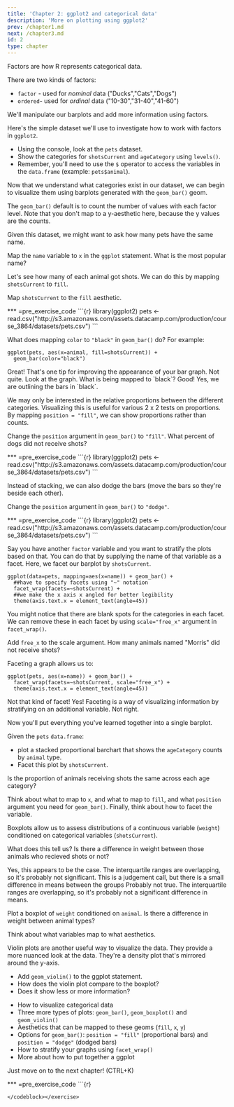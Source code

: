 ```yaml
---
title: 'Chapter 2: ggplot2 and categorical data' 
description: 'More on plotting using ggplot2'
prev: /chapter1.md
next: /chapter3.md
id: 2
type: chapter
---
```

<exercise id="1" title="Review of factors">

Factors are how R represents categorical data.

There are two kinds of factors: 

+ `factor` - used for *nominal* data ("Ducks","Cats","Dogs")
+ `ordered`- used for *ordinal* data ("10-30","31-40","41-60")

We'll manipulate our barplots and add more information using factors.

Here's the simple dataset we'll use to investigate how to work with factors in `ggplot2`.

+ Using the console, look at the `pets` dataset. 
+ Show the categories for `shotsCurrent` and `ageCategory` using `levels()`. 
+ Remember, you'll need to use the `$` operator to access the variables in the `data.frame` (example: `pets$animal`).



<codeblock id="02_01">
</codeblock></exercise>

<exercise id="2" title="A Basic Barplot using `geom_bar()`">

Now that we understand what categories exist in our dataset, we can begin to visualize them using barplots generated with the `geom_bar()` geom.

The `geom_bar()` default is to count the number of values with each factor level. Note that you don't map to a y-aesthetic here, because the y values are the counts.

Given this dataset, we might want to ask how many pets have the same name.

Map the `name` variable to `x` in the `ggplot` statement. What is the most popular name?



<codeblock id="02_02">
</codeblock></exercise>

<exercise id="3" title=" Stacked Bars">

Let's see how many of each animal got shots. We can do this by mapping `shotsCurrent` to `fill`.

Map `shotsCurrent` to the `fill` aesthetic.



<codeblock id="02_03">
*** =pre_exercise_code
```{r}
library(ggplot2)
pets <- read.csv("http://s3.amazonaws.com/assets.datacamp.com/production/course_3864/datasets/pets.csv")
```
</codeblock></exercise>

<exercise id="4" title="Quick Quiz">

What does mapping `color` to `"black"` in `geom_bar()` do? For example:

```{r}
ggplot(pets, aes(x=animal, fill=shotsCurrent)) + 
  geom_bar(color="black")
```

<choice>
<opt text="Makes the default bar fill color black">
Great! That's one tip for improving the appearance of your bar graph.</opt>
<opt text="Specifies the text in the graph to be black">
Not quite. Look at the graph. What is being mapped to `black`?</opt>
<opt text="Outlines the bars in black">
Good! Yes, we are outlining the bars in `black`.</opt></choice>
</exercise>

<exercise id="5" title="Proportional Barchart">

We may only be interested in the relative proportions between the different categories. 
Visualizing this is useful for various 2 x 2 tests on proportions. By mapping `position = "fill"`, 
we can show proportions rather than counts. 

Change the `position` argument in `geom_bar()` to `"fill"`. What percent of dogs did not receive shots?



<codeblock id="02_05">
*** =pre_exercise_code
```{r}
library(ggplot2)
pets <- read.csv("http://s3.amazonaws.com/assets.datacamp.com/production/course_3864/datasets/pets.csv")
```
</codeblock></exercise>

<exercise id="6" title="Dodge those bars!">

Instead of stacking, we can also dodge the bars (move the bars so they're beside each other).

Change the `position` argument in `geom_bar()` to `"dodge"`.



<codeblock id="02_06">
*** =pre_exercise_code
```{r}
library(ggplot2)
pets <- read.csv("http://s3.amazonaws.com/assets.datacamp.com/production/course_3864/datasets/pets.csv")
```
</codeblock></exercise>

<exercise id="7" title="Faceting a graph">

Say you have another `factor` variable and you want to stratify the plots based on that. 
You can do that by supplying the name of that variable as a facet. Here, we facet our barplot by `shotsCurrent`.

```{r}
ggplot(data=pets, mapping=aes(x=name)) + geom_bar() + 
  ##have to specify facets using "~" notation
  facet_wrap(facets=~shotsCurrent) + 
  ##we make the x axis x angled for better legibility
  theme(axis.text.x = element_text(angle=45))
```

You might notice that there are blank spots for the categories in each facet. We can remove these in each facet by using `scale="free_x"` argument in `facet_wrap()`.

Add `free_x` to the scale argument. How many animals named "Morris" did not receive shots? 



<codeblock id="02_07">
</codeblock></exercise>

<exercise id="8" title="Super Quick Review">

Faceting a graph allows us to:

```{r}
ggplot(pets, aes(x=name)) + geom_bar() + 
  facet_wrap(facets=~shotsCurrent, scale="free_x") +
  theme(axis.text.x = element_text(angle=45))
```

<choice>
<opt text="plot points as pretty gems">
Not that kind of facet!</opt>
<opt text="stratify our graph by another category">
Yes! Faceting is a way of visualizing information by stratifying on an additional variable.</opt>
<opt text="add another set of categories to the x-axis">
Not right.</opt></choice>
</exercise>

<exercise id="9" title="Your Task: Bar Charts">

Now you'll put everything you've learned together into a single barplot.

Given the `pets` `data.frame`:
+ plot a stacked proportional barchart that shows the `ageCategory`  counts by `animal` type. 
+ Facet this plot by `shotsCurrent`. 

Is the proportion of animals receiving shots the same across each age category?



<codeblock id="02_09">Think about what to map to `x`, and what to map to `fill`, and what `position` argument 
you need for `geom_bar()`. Finally, think about how to facet the variable. 
</codeblock></exercise>

<exercise id="10" title="Boxplots">

Boxplots allow us to assess distributions of a continuous variable (`weight`) conditioned on categorical variables (`shotsCurrent`).

What does this tell us? Is there a difference in weight between those animals who recieved shots or not?

<choice>
<opt text="there is a small difference in means, but the difference doesn't look significant">
Yes, this appears to be the case. The interquartile ranges are overlapping, so it's probably not significant.</opt>
<opt text="there is no difference in means">
This is a judgement call, but there is a small difference in means between the groups</opt>
<opt text="there is a large difference in means and the difference is probably statistically significant">
Probably not true. The interquartile ranges are overlapping, so it's probably not a significant difference in means.</opt></choice>
</exercise>

<exercise id="11" title="Try out geom_boxplot() yourself">


Plot a boxplot of `weight` conditioned on `animal`. Is there a difference in weight between animal types?



<codeblock id="02_11">Think about what variables map to what aesthetics. 
</codeblock></exercise>

<exercise id="12" title="Violin Plots">

Violin plots are another useful way to visualize the data. They provide a more nuanced look at the data. They're a density plot that's mirrored around the y-axis.

+ Add `geom_violin()` to the ggplot statement. 
+ How does the violin plot compare to the boxplot? 
+ Does it show less or more information?



<codeblock id="02_12">
</codeblock></exercise>


</codeblock></exercise>

<exercise id="14" title="What you learned in this chapter">

- How to visualize categorical data
- Three more types of plots: `geom_bar()`, `geom_boxplot()` and `geom_violin()`
- Aesthetics that can be mapped to these geoms (`fill`, `x`, `y`)
- Options for `geom_bar()`: `position = "fill"` (proportional bars) and `position = "dodge"` (dodged bars)
- How to stratify your graphs using `facet_wrap()`
- More about how to put together a ggplot

Just move on to the next chapter! (CTRL+K)



<codeblock id="02_14">
*** =pre_exercise_code
```{r}

```
</codeblock></exercise>

